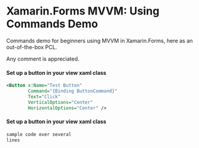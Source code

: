 # Xamarin.Forms MVVM: Using Commands Demo

Commands demo for beginners using MVVM in Xamarin.Forms, here as an out-of-the-box PCL.

Any comment is appreciated.

#### Set up a button in your view xaml class

```xml
<Button x:Name="Test Button" 
        Command="{Binding ButtonCommand}" 
        Text="Click"  
        VerticalOptions="Center" 
        HorizontalOptions="Center" />
```

#### Set up a button in your view xaml class
```csharp
sample code over several
lines
```